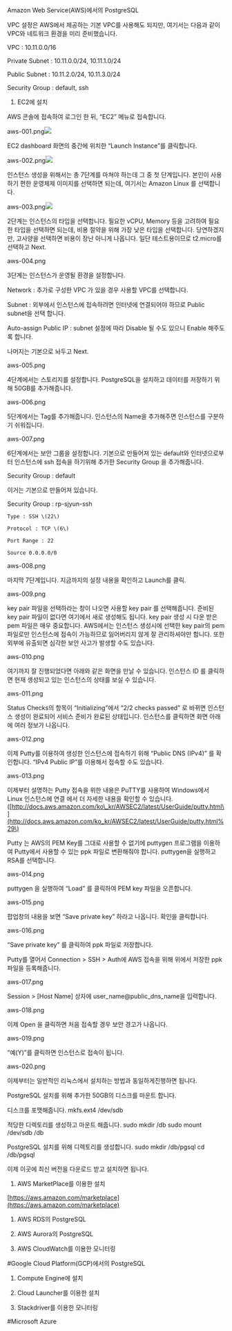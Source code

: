 Amazon Web Service\(AWS\)에서의 PostgreSQL

VPC 설정은 AWS에서 제공하는 기본 VPC를 사용해도 되지만, 여기서는 다음과 같이 VPC와 네트워크 환경을 미리 준비했습니다.

VPC : 10.11.0.0/16

Private Subnet : 10.11.0.0/24, 10.11.1.0/24

Public Subnet : 10.11.2.0/24, 10.11.3.0/24

Security Group : default, ssh



1. EC2에 설치

AWS 콘솔에 접속하여 로그인 한 뒤, “EC2” 메뉴로 접속합니다.

aws-001.png![](/assets/aws-001.png)

EC2 dashboard 화면의 중간에 위치한 “Launch Instance”를 클릭합니다.

aws-002.png![](/assets/aws-002.png)

인스턴스 생성을 위해서는 총 7단계를 마쳐야 하는데 그 중 첫 단계입니다. 본인이 사용하기 편한 운영체제 이미지를 선택하면 되는데, 여기서는 Amazon Linux 를 선택합니다.

aws-003.png![](/assets/aws-003.png)

2단계는 인스턴스의 타입을 선택합니다. 필요한 vCPU, Memory 등을 고려하여 필요한 타입을 선택하면 되는데, 비용 절약을 위해 가장 낮은 타입을 선택합니다. 당연하겠지만, 고사양을 선택하면 비용이 장난 아니게 나옵니다. 일단 테스트용이므로 t2.micro를 선택하고 Next.

aws-004.png





3단계는 인스턴스가 운영될 환경을 설정합니다.

Network : 추가로 구성한 VPC 가 있을 경우 사용할 VPC를 선택합니다.

Subnet : 외부에서 인스턴스에 접속하려면 인터넷에 연결되어야 하므로 Public subnet을 선택 합니다.

Auto-assign Public IP : subnet 설정에 따라 Disable 될 수도 있으니 Enable 해주도록 합니다.

나머지는 기본으로 놔두고 Next.

aws-005.png





4단계에서는 스토리지를 설정합니다. PostgreSQL을 설치하고 데이터를 저장하기 위해 50GB를 추가해줍니다.

aws-006.png





5단계에서는 Tag를 추가해줍니다. 인스턴스의 Name을 추가해주면 인스턴스를 구분하기 쉬워집니다.

aws-007.png





6단계에서는 보안 그룹을 설정합니다. 기본으로 만들어져 있는 default와 인터넷으로부터 인스턴스에 ssh 접속을 하기위해 추가한 Security Group 을 추가해줍니다.

Security Group : default

이거는 기본으로 만들어져 있습니다.

Security Group : rp-sjyun-ssh

```
Type : SSH \(22\)

Protocol : TCP \(6\)

Port Range : 22

Source 0.0.0.0/0
```

aws-008.png

마지막 7단계입니다. 지금까지의 설정 내용을 확인하고 Launch를 클릭.

aws-009.png

key pair 파일을 선택하라는 창이 나오면 사용할 key pair 를 선택해줍니다. 준비된 key pair 파일이 없다면 여기에서 새로 생성해도 됩니다. key pair 생성 시 다운 받은 pem 파일은 매우 중요합니다. AWS에서는 인스턴스 생성시에 선택한 key pair의 pem 파일로만 인스턴스에 접속이 가능하므로 잃어버리지 않게 잘 관리하셔야만 합니다. 또한 외부에 유출되면 심각한 보안 사고가 발생할 수도 있습니다.

aws-010.png

여기까지 잘 진행되었다면 아래와 같은 화면을 만날 수 있습니다. 인스턴스 ID 를 클릭하면 현재 생성되고 있는 인스턴스의 상태를 보실 수 있습니다.

aws-011.png

Status Checks의 항목이 “Initializing”에서 “2/2 checks passed” 로 바뀌면 인스턴스 생성이 완료되어 서비스 준비가 완료된 상태입니다. 인스턴스를 클릭하면 화면 아래에 여러 정보가 나옵니다.

aws-012.png

이제 Putty를 이용하여 생성한 인스턴스에 접속하기 위해 “Public DNS \(IPv4\)” 를 확인합니다. “IPv4 Public IP”를 이용해서 접속할 수도 있습니다.

aws-013.png

이제부터 설명하는 Putty 접속을 위한 내용은 PuTTY를 사용하여 Windows에서 Linux 인스턴스에 연결 에서 더 자세한 내용을 확인할 수 있습니다. \([http://docs.aws.amazon.com/ko\_kr/AWSEC2/latest/UserGuide/putty.html\](http://docs.aws.amazon.com/ko_kr/AWSEC2/latest/UserGuide/putty.html%29\)

Putty 는 AWS의 PEM Key를 그대로 사용할 수 없기에 puttygen 프로그램을 이용하여 Putty에서 사용할 수 있는 ppk 파일로 변환해줘야 합니다. puttygen을 실행하고 RSA를 선택합니다.

aws-014.png

puttygen 을 실행하여 “Load” 를 클릭하여 PEM key 파일을 오픈합니다.

aws-015.png

팝업창의 내용을 보면 “Save private key” 하라고 나옵니다. 확인을 클릭합니다.

aws-016.png

“Save private key” 를 클릭하여 ppk 파일로 저장합니다.

Putty를 열어서 Connection &gt; SSH &gt; Auth에 AWS 접속을 위해 위에서 저장한 ppk 파일을 등록해줍니다.

aws-017.png

Session &gt;  \[Host Name\] 상자에 user\_name@public\_dns\_name을 입력합니다.

aws-018.png

이제 Open 을 클릭하면 처음 접속할 경우 보안 경고가 나옵니다.

aws-019.png

“예\(Y\)”를 클릭하면 인스턴스로 접속이 됩니다.

aws-020.png

이제부터는 일반적인 리눅스에서 설치하는 방법과 동일하게진행하면 됩니다. 

PostgreSQL 설치를 위해 추가한 50GB의 디스크를 마운트 합니다. 

디스크를 포맷해줍니다. 
mkfs.ext4 /dev/sdb

적당한 디렉토리를 생성하고 마운트 해줍니다. 
sudo mkdir /db
sudo mount /dev/sdb /db

PostgreSQL 설치를 위해 디렉토리를 생성합니다. 
sudo mkdir /db/pgsql
cd /db/pgsql

이제 이곳에 최신 버전을 다운로드 받고 설치하면 됩니다. 

1. AWS MarketPlace를 이용한 설치

[https://aws.amazon.com/marketplace](https://aws.amazon.com/marketplace)

1. AWS RDS의 PostgreSQL

2. AWS Aurora의 PostgreSQL

3. AWS CloudWatch를 이용한 모니터링

\#Google Cloud Platform\(GCP\)에서의 PostgreSQL

1. Compute Engine에 설치

2. Cloud Launcher를 이용한 설치

3. Stackdriver를 이용한 모니터링

\#Microsoft Azure

